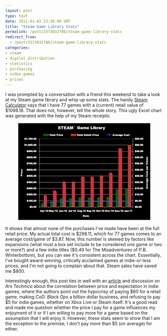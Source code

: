 ```yaml
---
layout: post
type: text
date: 2011-01-02 23:36:00 GMT
title: "Steam Game Library Stats"
permalink: /post/2573032786/steam-game-library-stats
redirect_from: 
  - /post/2573032786/steam-game-library-stats
categories:
- steam
- digital distribution
- statistics
- purchasing
- video games
- prices
---
```

<p>I was prompted by a conversation with a friend this weekend to take a look at my Steam game library and whip up some stats. The handy <a href="http://www.steamcalculator.com/">Steam Calculator</a> says that I have 77 games with a (current) retail value of $1098.18. That does not, however, tell the whole story. This ugly Excel chart was generated with the help of my Steam receipts:</p>
<div style="text-align:center; margin-top:5px; margin-bottom: 5px;"><figure class="tmblr-full" data-orig-height="367" data-orig-width="500"><img src="assets/images/9437f2b65417f0418078a1cfe088392e9e9bfc04.png" data-orig-height="367" data-orig-width="500"></figure></div>
<p>It shows that almost none of the purchases I've made have been at the full retail price. My actual total cost is $298.11, which for 77 games comes to an average cost/game of $3.87. Now, this number is skewed by factors like expansions (what must a box set include to be considered one game or two or more?) and a few indie titles ($0.49 for The Misadventures of P.B. Winterbottom), but you can see it's consistent across the chart. Essentially, I've bought award-winning, critically acclaimed games at indie-or-less prices, and I'm not going to complain about that. Steam sales have saved me $800.</p>
<p>Interestingly enough, this post ties in well with an <a href="http://arstechnica.com/gaming/news/2010/12/low-prices-low-expectations-ars-looks-at-indie-game-pricing.ars">article</a> and discussion on <i>Ars Technica</i> about the correlation between price and expectation in indie games, where the authors point out the hypocrisy of paying $60 for a retail game, making <i>CoD: Black Ops</i> a billion dollar business, and refusing to pay $5 for indie games, whether on Xbox Live or Steam itself. It's a good read and made me question whether the price I pay for a game influences my enjoyment of it or if I am willing to pay more for a game based on the assumption that I will enjoy it. However, these stats seem to show that I am the exception to the premise; I don't pay more than $5 (on average) for either.</p>